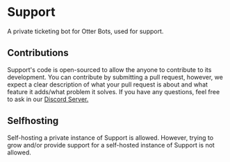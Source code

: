 # Support
A private ticketing bot for Otter Bots, used for support.

## Contributions
Support's code is open-sourced to allow the anyone to contribute to its development. You can contribute by submitting a pull request, however, we expect a clear description of what your pull request is about and what feature it adds/what problem it solves. If you have any questions, feel free to ask in our [Discord Server.](https://discord.com/invite/XtX9wx3qre)

## Selfhosting
Self-hosting a private instance of Support is allowed. However, trying to grow and/or provide support for a self-hosted instance of Support is not allowed.



